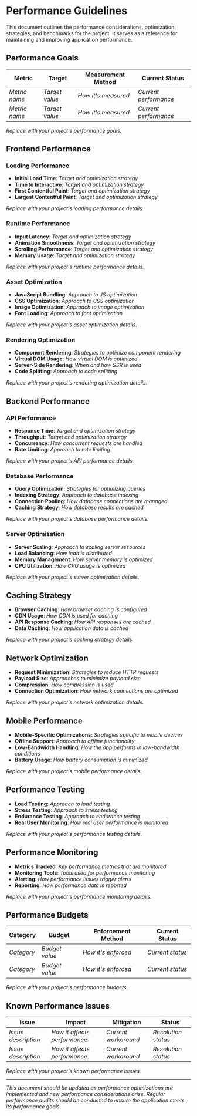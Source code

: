 # Performance Guidelines

This document outlines the performance considerations, optimization strategies, and benchmarks for the project. It serves as a reference for maintaining and improving application performance.

## Performance Goals

| Metric | Target | Measurement Method | Current Status |
|--------|--------|-------------------|----------------|
| *Metric name* | *Target value* | *How it's measured* | *Current performance* |
| *Metric name* | *Target value* | *How it's measured* | *Current performance* |

*Replace with your project's performance goals.*

## Frontend Performance

### Loading Performance

- **Initial Load Time**: *Target and optimization strategy*
- **Time to Interactive**: *Target and optimization strategy*
- **First Contentful Paint**: *Target and optimization strategy*
- **Largest Contentful Paint**: *Target and optimization strategy*

*Replace with your project's loading performance details.*

### Runtime Performance

- **Input Latency**: *Target and optimization strategy*
- **Animation Smoothness**: *Target and optimization strategy*
- **Scrolling Performance**: *Target and optimization strategy*
- **Memory Usage**: *Target and optimization strategy*

*Replace with your project's runtime performance details.*

### Asset Optimization

- **JavaScript Bundling**: *Approach to JS optimization*
- **CSS Optimization**: *Approach to CSS optimization*
- **Image Optimization**: *Approach to image optimization*
- **Font Loading**: *Approach to font optimization*

*Replace with your project's asset optimization details.*

### Rendering Optimization

- **Component Rendering**: *Strategies to optimize component rendering*
- **Virtual DOM Usage**: *How virtual DOM is optimized*
- **Server-Side Rendering**: *When and how SSR is used*
- **Code Splitting**: *Approach to code splitting*

*Replace with your project's rendering optimization details.*

## Backend Performance

### API Performance

- **Response Time**: *Target and optimization strategy*
- **Throughput**: *Target and optimization strategy*
- **Concurrency**: *How concurrent requests are handled*
- **Rate Limiting**: *Approach to rate limiting*

*Replace with your project's API performance details.*

### Database Performance

- **Query Optimization**: *Strategies for optimizing queries*
- **Indexing Strategy**: *Approach to database indexing*
- **Connection Pooling**: *How database connections are managed*
- **Caching Strategy**: *How database results are cached*

*Replace with your project's database performance details.*

### Server Optimization

- **Server Scaling**: *Approach to scaling server resources*
- **Load Balancing**: *How load is distributed*
- **Memory Management**: *How server memory is optimized*
- **CPU Utilization**: *How CPU usage is optimized*

*Replace with your project's server optimization details.*

## Caching Strategy

- **Browser Caching**: *How browser caching is configured*
- **CDN Usage**: *How CDN is used for caching*
- **API Response Caching**: *How API responses are cached*
- **Data Caching**: *How application data is cached*

*Replace with your project's caching strategy details.*

## Network Optimization

- **Request Minimization**: *Strategies to reduce HTTP requests*
- **Payload Size**: *Approaches to minimize payload size*
- **Compression**: *How compression is used*
- **Connection Optimization**: *How network connections are optimized*

*Replace with your project's network optimization details.*

## Mobile Performance

- **Mobile-Specific Optimizations**: *Strategies specific to mobile devices*
- **Offline Support**: *Approach to offline functionality*
- **Low-Bandwidth Handling**: *How the app performs in low-bandwidth conditions*
- **Battery Usage**: *How battery consumption is minimized*

*Replace with your project's mobile performance details.*

## Performance Testing

- **Load Testing**: *Approach to load testing*
- **Stress Testing**: *Approach to stress testing*
- **Endurance Testing**: *Approach to endurance testing*
- **Real User Monitoring**: *How real user performance is monitored*

*Replace with your project's performance testing details.*

## Performance Monitoring

- **Metrics Tracked**: *Key performance metrics that are monitored*
- **Monitoring Tools**: *Tools used for performance monitoring*
- **Alerting**: *How performance issues trigger alerts*
- **Reporting**: *How performance data is reported*

*Replace with your project's performance monitoring details.*

## Performance Budgets

| Category | Budget | Enforcement Method | Current Status |
|----------|--------|-------------------|----------------|
| *Category* | *Budget value* | *How it's enforced* | *Current status* |
| *Category* | *Budget value* | *How it's enforced* | *Current status* |

*Replace with your project's performance budgets.*

## Known Performance Issues

| Issue | Impact | Mitigation | Status |
|-------|--------|------------|--------|
| *Issue description* | *How it affects performance* | *Current workaround* | *Resolution status* |
| *Issue description* | *How it affects performance* | *Current workaround* | *Resolution status* |

*Replace with your project's known performance issues.*

---

*This document should be updated as performance optimizations are implemented and new performance considerations arise. Regular performance audits should be conducted to ensure the application meets its performance goals.* 
